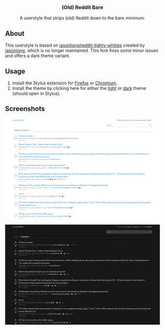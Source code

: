 <div align="center">
<p align="center">
  <p align="center">
    <h3 align="center">(Old) Reddit Bare</h3>
    <p align="center">
      A userstyle that strips (old) Reddit down to the bare minimum.
    </p>
  </p>
</p>
</div>

## About

This userstyle is based on [jasonlong/reddit-tighty-whities](https://github.com/jasonlong/reddit-tighty-whities) created by [jasonlong](https://github.com/jasonlong), which is no longer maintained. This fork fixes some minor issues and offers a dark theme variant.

## Usage

1. Install the Stylus extension for [Firefox](https://addons.mozilla.org/en-US/firefox/addon/styl-us/) or [Chromium](https://chrome.google.com/webstore/detail/stylus/clngdbkpkpeebahjckkjfobafhncgmne).
2. Install the theme by clicking here for either the [light](https://raw.githubusercontent.com/losuler/reddit-bare-userstyle/master/reddit-bare-light.user.css) or [dark](https://raw.githubusercontent.com/losuler/reddit-bare-userstyle/master/reddit-bare-dark.user.css) theme (should open in Stylus).

## Screenshots

![](reddit-bare-light.png)
&nbsp;
![](reddit-bare-dark.png)
